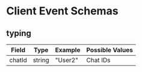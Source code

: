 # Client Event Schemas

## typing

| Field  | Type   | Example | Possible Values |
| ------ | ------ | ------- | --------------- |
| chatId | string | "User2" | Chat IDs        |
